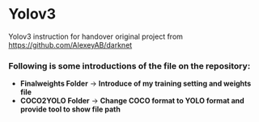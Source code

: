 # Yolov3
Yolov3 instruction for handover
original project from 
https://github.com/AlexeyAB/darknet

<h3>Following is some introductions of the file on the repository:</h3>
<ul>
<li><b>Finalweights Folder</b> -> <b>Introduce of my training setting and weights file</b></li>
<li><b>COCO2YOLO Folder</b> -> <b>Change COCO format to YOLO format and provide tool to show file path</b></li>
</ul>
